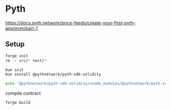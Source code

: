 # Pyth

https://docs.pyth.network/price-feeds/create-your-first-pyth-app/evm/part-1

## Setup

```bash
forge init
rm -r src/* test/*
```

```bash
bun init
bun install @pythnetwork/pyth-sdk-solidity
```

```bash
echo '@pythnetwork/pyth-sdk-solidity/=node_modules/@pythnetwork/pyth-sdk-solidity' > remappings.txt
```

compile contract
```bash
forge build
```

```bash
```

```bash
```

```bash
```

```bash
```

```bash
```

```bash
```

```bash
```

